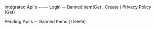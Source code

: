 Integrated Api's -----
Login --
Banned item(Get , Create )
Privacy Policy (Get)

Pending Api's --
Banned Items ( Delete)